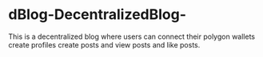 # dBlog-DecentralizedBlog-
This is a decentralized blog where users can connect their polygon wallets create profiles create posts and view posts and like posts.
